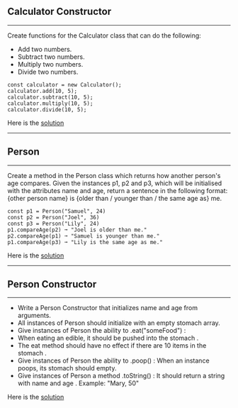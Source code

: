 ## Calculator Constructor

---

Create functions for the Calculator class that can do the following:

- Add two numbers.
- Subtract two numbers.
- Multiply two numbers.
- Divide two numbers.

```
const calculator = new Calculator();
calculator.add(10, 5);
calculator.subtract(10, 5);
calculator.multiply(10, 5);
calculator.divide(10, 5);
```

Here is the [solution](1.calculator.js)

---

## Person

---

Create a method in the Person class which returns how another person's age compares. Given the instances p1, p2 and p3, which will be initialised with the attributes
name and age, return a sentence in the following format:
{other person name} is {older than / younger than / the same age as} me.

```
const p1 = Person("Samuel", 24)
const p2 = Person("Joel", 36)
const p3 = Person("Lily", 24)
p1.compareAge(p2) ➞ "Joel is older than me."
p2.compareAge(p1) ➞ "Samuel is younger than me."
p1.compareAge(p3) ➞ "Lily is the same age as me."
```

Here is the [solution](2.compare_age.js)

---

## Person Constructor

---

- Write a Person Constructor that initializes name and age from arguments.
- All instances of Person should initialize with an empty stomach array.
- Give instances of Person the ability to .eat("someFood") :
- When eating an edible, it should be pushed into the stomach .
- The eat method should have no effect if there are 10 items in the stomach .
- Give instances of Person the ability to .poop() :
  When an instance poops, its stomach should empty.
- Give instances of Person a method .toString() :
  It should return a string with name and age . Example: "Mary, 50"

Here is the [solution](3.stomach.js)
